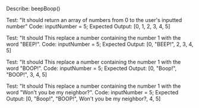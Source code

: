 Describe: beepBoop()

Test: "It should return an array of numbers from 0 to the user's inputted number"
Code: 
inputNumber = 5;
Expected Output: [0, 1, 2, 3, 4, 5]

Test: "It should This replace a number containing the number 1 with the word "BEEP!".
Code: inputNumber = 5;
Expected Output: [0, "BEEP!", 2, 3, 4, 5]


Test: "It should This replace a number containing the number 1 with the word "BOOP!".
Code: inputNumber = 5;
Expected Output: [0, "Boop!", "BOOP!", 3, 4, 5]

Test: "It should This replace a number containing the number 1 with the word "Won't you be my neighbor?".
Code: inputNumber = 5;
Expected Output: [0, "Boop!", "BOOP!", Won't you be my neighbor?, 4, 5]